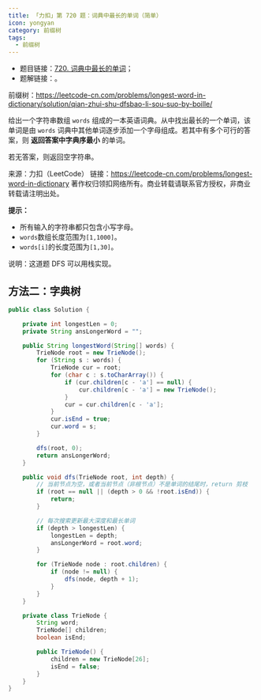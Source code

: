 ```yaml
---
title: 「力扣」第 720 题：词典中最长的单词（简单）
icon: yongyan
category: 前缀树
tags:
  - 前缀树
---
```


+ 题目链接：[720. 词典中最长的单词]()；
+ 题解链接：[]()。



前缀树：https://leetcode-cn.com/problems/longest-word-in-dictionary/solution/qian-zhui-shu-dfsbao-li-sou-suo-by-boille/

给出一个字符串数组 `words` 组成的一本英语词典。从中找出最长的一个单词，该单词是由 `words` 词典中其他单词逐步添加一个字母组成。若其中有多个可行的答案，则 **返回答案中字典序最小** 的单词。

若无答案，则返回空字符串。

来源：力扣（LeetCode）
链接：https://leetcode-cn.com/problems/longest-word-in-dictionary
著作权归领扣网络所有。商业转载请联系官方授权，非商业转载请注明出处。



**提示：**

- 所有输入的字符串都只包含小写字母。
- `words`数组长度范围为`[1,1000]`。
- `words[i]`的长度范围为`[1,30]`。



说明：这道题 DFS 可以用栈实现。

## 方法二：字典树


```java
public class Solution {

    private int longestLen = 0;
    private String ansLongerWord = "";

    public String longestWord(String[] words) {
        TrieNode root = new TrieNode();
        for (String s : words) {
            TrieNode cur = root;
            for (char c : s.toCharArray()) {
                if (cur.children[c - 'a'] == null) {
                    cur.children[c - 'a'] = new TrieNode();
                }
                cur = cur.children[c - 'a'];
            }
            cur.isEnd = true;
            cur.word = s;
        }

        dfs(root, 0);
        return ansLongerWord;
    }

    public void dfs(TrieNode root, int depth) {
        // 当前节点为空，或者当前节点（非根节点）不是单词的结尾时，return 剪枝
        if (root == null || (depth > 0 && !root.isEnd)) {
            return;
        }

        // 每次搜索更新最大深度和最长单词
        if (depth > longestLen) {
            longestLen = depth;
            ansLongerWord = root.word;
        }

        for (TrieNode node : root.children) {
            if (node != null) {
                dfs(node, depth + 1);
            }
        }
    }

    private class TrieNode {
        String word;
        TrieNode[] children;
        boolean isEnd;

        public TrieNode() {
            children = new TrieNode[26];
            isEnd = false;
        }
    }
}
```

